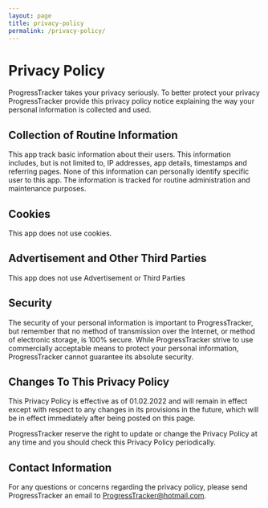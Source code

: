 ```yaml
---
layout: page
title: privacy-policy
permalink: /privacy-policy/
---
```


# Privacy Policy

ProgressTracker takes your privacy seriously. To better protect your privacy ProgressTracker provide this privacy policy notice explaining the way your personal information is collected and used.


## Collection of Routine Information

This app track basic information about their users. This information includes, but is not limited to, IP addresses, app details, timestamps and referring pages. None of this information can personally identify specific user to this app. The information is tracked for routine administration and maintenance purposes.


## Cookies

This app does not use cookies. 

## Advertisement and Other Third Parties

This app does not use Advertisement or Third Parties


## Security

The security of your personal information is important to ProgressTracker, but remember that no method of transmission over the Internet, or method of electronic storage, is 100% secure. While ProgressTracker strive to use commercially acceptable means to protect your personal information, ProgressTracker cannot guarantee its absolute security.


## Changes To This Privacy Policy

This Privacy Policy is effective as of 01.02.2022 and will remain in effect except with respect to any changes in its provisions in the future, which will be in effect immediately after being posted on this page.

ProgressTracker reserve the right to update or change the Privacy Policy at any time and you should check this Privacy Policy periodically. 


## Contact Information

For any questions or concerns regarding the privacy policy, please send ProgressTracker an email to ProgressTracker@hotmail.com.
